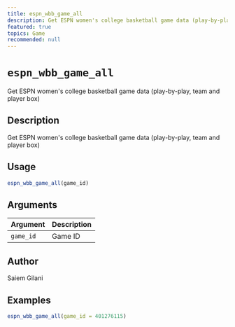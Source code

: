 ```yaml
---
title: espn_wbb_game_all
description: Get ESPN women's college basketball game data (play-by-play, team and player box)
featured: true
topics: Game
recommended: null
---
```

# `espn_wbb_game_all`

Get ESPN women's college basketball game data (play-by-play, team and player box)


## Description

Get ESPN women's college basketball game data (play-by-play, team and player box)


## Usage

```r
espn_wbb_game_all(game_id)
```


## Arguments

Argument      |Description
------------- |----------------
`game_id`     |     Game ID


## Author

Saiem Gilani


## Examples

```r
espn_wbb_game_all(game_id = 401276115)
```

